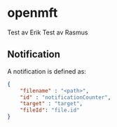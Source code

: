 openmft
=======
Test av Erik
Test av Rasmus


## Notification
A notification is defined as:
```json
{ 
	"filename" : "<path>",
	"id" : "notificationCounter", 
	"target" : "target",
	"fileId": "file.id" 
}
```